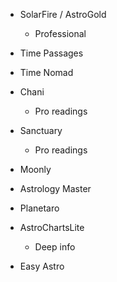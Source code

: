 



- SolarFire / AstroGold
	- Professional
- Time Passages
- Time Nomad

- Chani
	- Pro readings
- Sanctuary
	- Pro readings

- Moonly
- Astrology Master
- Planetaro
- AstroChartsLite
	- Deep info
- Easy Astro